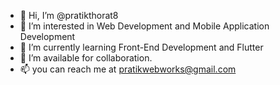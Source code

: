 - 👋 Hi, I’m @pratikthorat8
- 👀 I’m interested in Web Development and Mobile Application Development
- 🌱 I’m currently learning Front-End Development and Flutter
- 💞️ I’m available for collaboration.
- 📫 you can reach me at pratikwebworks@gmail.com
